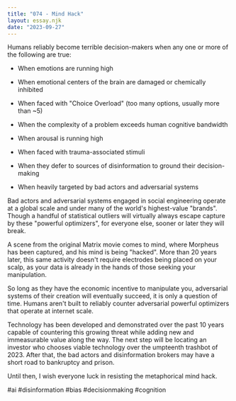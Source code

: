 ```yaml
---
title: "074 - Mind Hack"
layout: essay.njk
date: "2023-09-27"
---
```


Humans reliably become terrible decision-makers when any one or more of the following are true:

- When emotions are running high

- When emotional centers of the brain are damaged or chemically inhibited

- When faced with "Choice Overload" (too many options, usually more than ~5)

- When the complexity of a problem exceeds human cognitive bandwidth

- When arousal is running high

- When faced with trauma-associated stimuli

- When they defer to sources of disinformation to ground their decision-making

- When heavily targeted by bad actors and adversarial systems

Bad actors and adversarial systems engaged in social engineering operate at a global scale and under many of the world's highest-value "brands". Though a handful of statistical outliers will virtually always escape capture by these "powerful optimizers", for everyone else, sooner or later they will break.

A scene from the original Matrix movie comes to mind, where Morpheus has been captured, and his mind is being "hacked". More than 20 years later, this same activity doesn't require electrodes being placed on your scalp, as your data is already in the hands of those seeking your manipulation.

So long as they have the economic incentive to manipulate you, adversarial systems of their creation will eventually succeed, it is only a question of time. Humans aren't built to reliably counter adversarial powerful optimizers that operate at internet scale.

Technology has been developed and demonstrated over the past 10 years capable of countering this growing threat while adding new and immeasurable value along the way. The next step will be locating an investor who chooses viable technology over the umpteenth trashbot of 2023. After that, the bad actors and disinformation brokers may have a short road to bankruptcy and prison.

Until then, I wish everyone luck in resisting the metaphorical mind hack.

#ai #disinformation #bias #decisionmaking #cognition
